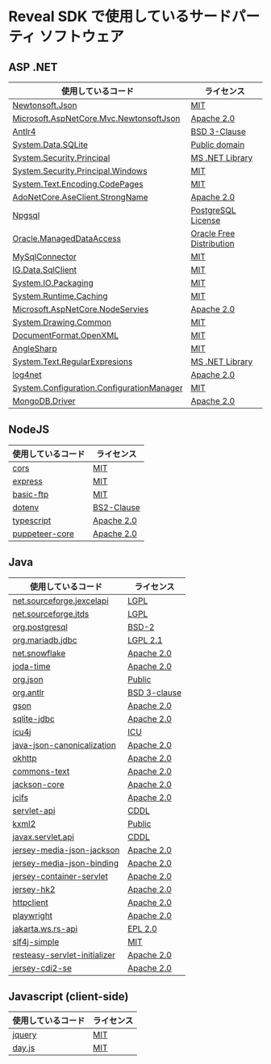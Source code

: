 
# Reveal SDK で使用しているサードパーティ ソフトウェア


## ASP .NET

| **使用しているコード**| **ライセンス** |
----------|-------|
|[Newtonsoft.Json](https://www.newtonsoft.com/json)|[MIT](https://opensource.org/licenses/mit-license.html)|
|[Microsoft.AspNetCore.Mvc.NewtonsoftJson](https://asp.net/)|[Apache 2.0](https://opensource.org/license/apache-2-0/)|
|[Antlr4](https://github.com/antlr/antlr4)|[BSD 3-Clause](https://opensource.org/license/bsd-3-clause/)| 
|[System.Data.SQLite](https://system.data.sqlite.org/index.html/doc/trunk/www/index.wiki)|[Public domain](https://www.sqlite.org/copyright.html)|
|[System.Security.Principal](https://dot.net/)|[MS .NET Library](https://dotnet.microsoft.com/en-us/dotnet_library_license.htm)|
|[System.Security.Principal.Windows](https://github.com/dotnet/runtime)|[MIT](https://opensource.org/license/mit/)|
[System.Text.Encoding.CodePages](https://dot.net/)|[MIT](https://opensource.org/license/mit/)|
|[AdoNetCore.AseClient.StrongName](https://github.com/DataAction/AdoNetCore.AseClient)|[Apache 2.0](https://opensource.org/license/apache-2-0/)|
|[Npgsql](https://github.com/npgsql/npgsql)|[PostgreSQL License](https://github.com/npgsql/npgsql/blob/main/LICENSE)|
[Oracle.ManagedDataAccess](https://github.com/dotnet/corefx)|[Oracle Free Distribution](https://www.nuget.org/packages/Oracle.ManagedDataAccess/21.9.0/License)|
|[MySqlConnector](https://mysqlconnector.net/)|[MIT](https://opensource.org/license/mit/)|
|[IG.Data.SqlClient](https://aka.ms/sqlclientproject)|[MIT](https://opensource.org/license/mit/)|
|[System.IO.Packaging](https://dot.net/)|[MIT](https://opensource.org/license/mit/)|
|[System.Runtime.Caching](https://dotnet.microsoft.com/en-us/)|[MIT](https://opensource.org/license/mit/)|
|[Microsoft.AspNetCore.NodeServies](https://asp.net/)|[Apache 2.0](https://opensource.org/license/apache-2-0/)|
|[System.Drawing.Common](https://github.com/dotnet/runtime)|[MIT](https://opensource.org/license/mit/)|
|[DocumentFormat.OpenXML](https://github.com/dotnet/Open-XML-SDK)|[MIT](https://opensource.org/license/mit/)|
|[AngleSharp](https://github.com/AngleSharp/AngleSharp)|[MIT](https://opensource.org/license/mit/)|
|[System.Text.RegularExpresions](https://dot.net/)|[MS .NET Library](https://dotnet.microsoft.com/en-us/dotnet_library_license.htm)|
|[log4net](https://logging.apache.org/log4net/)|[Apache 2.0](https://opensource.org/license/apache-2-0/)|
|[System.Configuration.ConfigurationManager](https://dot.net/)|[MIT](https://opensource.org/license/mit/)|
|[MongoDB.Driver](https://www.mongodb.com/docs/drivers/csharp/current/)|[Apache 2.0](https://opensource.org/license/apache-2-0/)|

## NodeJS

| **使用しているコード**| **ライセンス** |
----------|-------|
|[cors](https://www.npmjs.com/package/cors)|[MIT](https://opensource.org/licenses/mit-license.html)| 
|[express](https://www.npmjs.com/package/express)|[MIT](https://opensource.org/licenses/mit-license.html)| 
|[basic-ftp](https://www.npmjs.com/package/basic-ftp)|[MIT](https://opensource.org/licenses/mit-license.html)| 
|[dotenv](https://www.npmjs.com/package/dotenv)|[BS2-Clause](https://opensource.org/license/bsd-2-clause/)| 
|[typescript](https://www.npmjs.com/package/typescript)|[Apache 2.0](https://www.apache.org/licenses/LICENSE-2.0)| 
|[puppeteer-core](https://www.npmjs.com/package/puppeteer)|[Apache 2.0](https://www.apache.org/licenses/LICENSE-2.0)| 


## Java

| **使用しているコード**| **ライセンス** |
----------|-------|
|[net.sourceforge.jexcelapi](https://jexcelapi.sourceforge.net/)|[LGPL](https://opensource.org/license/lgpl-license-html/)| 
|[net.sourceforge.jtds](https://jexcelapi.sourceforge.net/)|[LGPL](https://opensource.org/license/lgpl-license-html/)| 
|[org.postgresql](https://jdbc.postgresql.org/)|[BSD-2](https://jdbc.postgresql.org/license/)| 
|[org.mariadb.jdbc](https://mariadb.com/kb/en/mariadb/about-mariadb-connector-j/)|[LGPL 2.1](https://www.gnu.org/licenses/old-licenses/lgpl-2.1.en.html)| 
|[net.snowflake](https://docs.snowflake.com/en/user-guide/jdbc)|[Apache 2.0](https://www.apache.org/licenses/LICENSE-2.0)| 
|[joda-time](https://www.joda.org/joda-time/index.html)|[Apache 2.0](https://www.apache.org/licenses/LICENSE-2.0)| 
|[org.json](https://github.com/stleary/JSON-java)|[Public](https://www.json.org/license.html)| 
|[org.antlr](https://github.com/antlr/antlr4)|[BSD 3-clause](https://opensource.org/license/bsd-3-clause/)| 
|[gson](https://github.com/google/gson)|[Apache 2.0](https://www.apache.org/licenses/LICENSE-2.0)| 
|[sqlite-jdbc](https://xerial.org/software/)|[Apache 2.0](https://www.apache.org/licenses/LICENSE-2.0)| 
|[icu4j](https://unicode-org.github.io/icu/userguide/icu4j/)|[ICU](https://unicode-org.github.io/icu-docs/legal/)| 
|[java-json-canonicalization](https://github.com/erdtman/java-json-canonicalization)|[Apache 2.0](https://www.apache.org/licenses/LICENSE-2.0)| 
|[okhttp](https://square.github.io/okhttp/)|[Apache 2.0](https://www.apache.org/licenses/LICENSE-2.0)| 
|[commons-text](https://commons.apache.org/proper/commons-text/)|[Apache 2.0](https://www.apache.org/licenses/LICENSE-2.0)| 
|[jackson-core](https://github.com/FasterXML/jackson-core)|[Apache 2.0](https://www.apache.org/licenses/LICENSE-2.0)| 
|[jcifs](https://www.jcifs.org/)|[Apache 2.0](https://www.apache.org/licenses/LICENSE-2.0)| 
|[servlet-api](https://www.javatpoint.com/servlet-api)|[CDDL](https://opensource.org/license/cddl-1-0/)| 
|[kxml2](https://github.com/kobjects/kxml2)|[Public](https://github.com/kobjects/kxml2/blob/master/license.txt)| 
|[javax.servlet.api](https://www.javatpoint.com/jsp-api)|[CDDL](https://opensource.org/license/cddl-1-0/)| 
|[jersey-media-json-jackson](https://github.com/eclipse-ee4j/jersey/blob/master/media/json-binding/src/main/java/org/glassfish/jersey/jsonb/JsonBindingFeature.java)|[Apache 2.0](https://www.apache.org/licenses/LICENSE-2.0)|
|[jersey-media-json-binding](https://github.com/payara/patched-src-jersey/blob/master/media/json-binding/src/main/java/org/glassfish/jersey/jsonb/internal/JsonBindingProvider.java)|[Apache 2.0](https://www.apache.org/licenses/LICENSE-2.0)|
|[jersey-container-servlet](https://javadoc.io/doc/org.glassfish.jersey.containers/jersey-container-servlet-core/latest/index.html)|[Apache 2.0](https://www.apache.org/licenses/LICENSE-2.0)|
|[jersey-hk2](https://javaee.github.io/hk2/)|[Apache 2.0](https://www.apache.org/licenses/LICENSE-2.0)|
|[httpclient](https://hc.apache.org/httpcomponents-client-5.2.x/)|[Apache 2.0](https://www.apache.org/licenses/LICENSE-2.0)|
|[playwright](https://github.com/microsoft/playwright)|[Apache 2.0](https://www.apache.org/licenses/LICENSE-2.0)|
|[jakarta.ws.rs-api](https://jakarta.ee/specifications/restful-ws/3.0/apidocs/)|[EPL 2.0](https://www.eclipse.org/legal/epl-2.0a)|
|[slf4j-simple](https://www.slf4j.org/manual.html)|[MIT](https://opensource.org/licenses/mit-license.html)|
|[resteasy-servlet-initializer](https://github.com/resteasy/Resteasy/blob/main/resteasy-servlet-initializer/src/main/java/org/jboss/resteasy/plugins/servlet/ResteasyServletInitializer.java)|[Apache 2.0](https://www.apache.org/licenses/LICENSE-2.0)|
|[jersey-cdi2-se](https://github.com/topics/jersey-cdi2-se)|[Apache 2.0](https://www.apache.org/licenses/LICENSE-2.0)|

## Javascript (client-side) 

| **使用しているコード**| **ライセンス** |
|----------|-------|
|[jquery](https://jquery.com/)|[MIT](https://opensource.org/licenses/mit-license.html)|
|[day.js](https://github.com/iamkun/dayjs)|[MIT](https://opensource.org/licenses/mit-license.html)|

